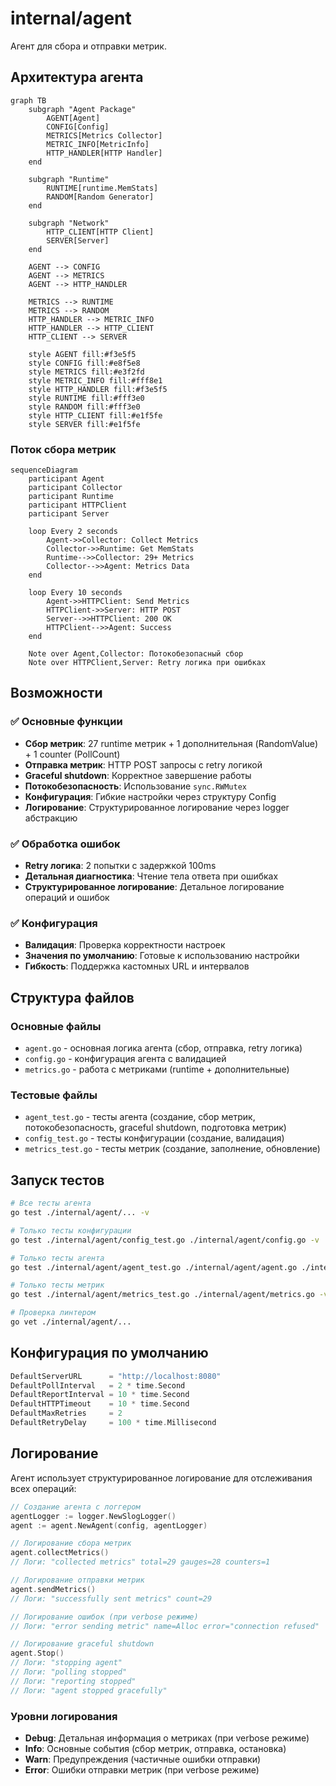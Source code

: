 # internal/agent

Агент для сбора и отправки метрик.

## Архитектура агента

```mermaid
graph TB
    subgraph "Agent Package"
        AGENT[Agent]
        CONFIG[Config]
        METRICS[Metrics Collector]
        METRIC_INFO[MetricInfo]
        HTTP_HANDLER[HTTP Handler]
    end
    
    subgraph "Runtime"
        RUNTIME[runtime.MemStats]
        RANDOM[Random Generator]
    end
    
    subgraph "Network"
        HTTP_CLIENT[HTTP Client]
        SERVER[Server]
    end
    
    AGENT --> CONFIG
    AGENT --> METRICS
    AGENT --> HTTP_HANDLER
    
    METRICS --> RUNTIME
    METRICS --> RANDOM
    HTTP_HANDLER --> METRIC_INFO
    HTTP_HANDLER --> HTTP_CLIENT
    HTTP_CLIENT --> SERVER
    
    style AGENT fill:#f3e5f5
    style CONFIG fill:#e8f5e8
    style METRICS fill:#e3f2fd
    style METRIC_INFO fill:#fff8e1
    style HTTP_HANDLER fill:#f3e5f5
    style RUNTIME fill:#fff3e0
    style RANDOM fill:#fff3e0
    style HTTP_CLIENT fill:#e1f5fe
    style SERVER fill:#e1f5fe
```

### Поток сбора метрик

```mermaid
sequenceDiagram
    participant Agent
    participant Collector
    participant Runtime
    participant HTTPClient
    participant Server
    
    loop Every 2 seconds
        Agent->>Collector: Collect Metrics
        Collector->>Runtime: Get MemStats
        Runtime-->>Collector: 29+ Metrics
        Collector-->>Agent: Metrics Data
    end
    
    loop Every 10 seconds
        Agent->>HTTPClient: Send Metrics
        HTTPClient->>Server: HTTP POST
        Server-->>HTTPClient: 200 OK
        HTTPClient-->>Agent: Success
    end
    
    Note over Agent,Collector: Потокобезопасный сбор
    Note over HTTPClient,Server: Retry логика при ошибках
```

## Возможности

### ✅ Основные функции
- **Сбор метрик**: 27 runtime метрик + 1 дополнительная (RandomValue) + 1 counter (PollCount)
- **Отправка метрик**: HTTP POST запросы с retry логикой
- **Graceful shutdown**: Корректное завершение работы
- **Потокобезопасность**: Использование `sync.RWMutex`
- **Конфигурация**: Гибкие настройки через структуру Config
- **Логирование**: Структурированное логирование через logger абстракцию

### ✅ Обработка ошибок
- **Retry логика**: 2 попытки с задержкой 100ms
- **Детальная диагностика**: Чтение тела ответа при ошибках
- **Структурированное логирование**: Детальное логирование операций и ошибок

### ✅ Конфигурация
- **Валидация**: Проверка корректности настроек
- **Значения по умолчанию**: Готовые к использованию настройки
- **Гибкость**: Поддержка кастомных URL и интервалов

## Структура файлов

### Основные файлы
- `agent.go` - основная логика агента (сбор, отправка, retry логика)
- `config.go` - конфигурация агента с валидацией
- `metrics.go` - работа с метриками (runtime + дополнительные)

### Тестовые файлы
- `agent_test.go` - тесты агента (создание, сбор метрик, потокобезопасность, graceful shutdown, подготовка метрик)
- `config_test.go` - тесты конфигурации (создание, валидация)
- `metrics_test.go` - тесты метрик (создание, заполнение, обновление)

## Запуск тестов

```bash
# Все тесты агента
go test ./internal/agent/... -v

# Только тесты конфигурации
go test ./internal/agent/config_test.go ./internal/agent/config.go -v

# Только тесты агента
go test ./internal/agent/agent_test.go ./internal/agent/agent.go ./internal/agent/config.go ./internal/agent/metrics.go -v

# Только тесты метрик
go test ./internal/agent/metrics_test.go ./internal/agent/metrics.go -v

# Проверка линтером
go vet ./internal/agent/...
```

## Конфигурация по умолчанию

```go
DefaultServerURL      = "http://localhost:8080"
DefaultPollInterval   = 2 * time.Second
DefaultReportInterval = 10 * time.Second
DefaultHTTPTimeout    = 10 * time.Second
DefaultMaxRetries     = 2
DefaultRetryDelay     = 100 * time.Millisecond
```

## Логирование

Агент использует структурированное логирование для отслеживания всех операций:

```go
// Создание агента с логгером
agentLogger := logger.NewSlogLogger()
agent := agent.NewAgent(config, agentLogger)

// Логирование сбора метрик
agent.collectMetrics()
// Логи: "collected metrics" total=29 gauges=28 counters=1

// Логирование отправки метрик
agent.sendMetrics()
// Логи: "successfully sent metrics" count=29

// Логирование ошибок (при verbose режиме)
// Логи: "error sending metric" name=Alloc error="connection refused"

// Логирование graceful shutdown
agent.Stop()
// Логи: "stopping agent"
// Логи: "polling stopped"  
// Логи: "reporting stopped"
// Логи: "agent stopped gracefully"
```

### Уровни логирования

- **Debug**: Детальная информация о метриках (при verbose режиме)
- **Info**: Основные события (сбор метрик, отправка, остановка)
- **Warn**: Предупреждения (частичные ошибки отправки)
- **Error**: Ошибки отправки метрик (при verbose режиме)
